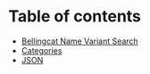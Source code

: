 # Table of contents

* [Bellingcat Name Variant Search](README.md)
* [Categories](categories.md)
* [JSON](json.md)
